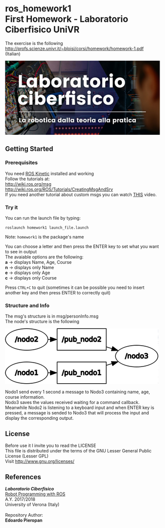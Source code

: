 # ros_homework1 <br >First Homework - Laboratorio Ciberfisico UniVR

The exercise is the following <http://profs.scienze.univr.it/~bloisi/corsi/homework/homework-1.pdf> (Italian)

![laboratorio ciberfisico](images/cyberphysical-lab.jpg)

## Getting Started

### Prerequisites

You need [ROS Kinetic](http://wiki.ros.org/kinetic/Installation) installed and working <br >
Follow the tutorials at: <br > <http://wiki.ros.org/msg> <br > <http://wiki.ros.org/ROS/Tutorials/CreatingMsgAndSrv>
<br > If you need another tutorial about custom msgs you can watch [THIS](https://www.youtube.com/watch?v=ilRAlo5hi5o) video.

### Try it

You can run the launch file by typing: <br >
```
roslaunch homework1 launch_file.launch
```
Note: ```homework1``` is the package's name <br >

You can choose a letter and then press the ENTER key to set what you want to see in output <br >
The avaiable options are the following: <br >
**a** -> displays Name, Age, Course <br >
**n** -> displays only Name <br >
**e** -> displays only Age <br >
**c** -> displays only Course <br >

Press `CTRL+C` to quit (sometimes it can be possible you need to insert another key and then press ENTER to correctly quit)

### Structure and Info
The msg's structure is in msg/personInfo.msg <br >
The node's structure is the following

![node structure](images/rosgraph.png)

Nodo1 send every 1 second a message to Nodo3 containing name, age, course information.<br > Nodo3 saves the values received waiting for a command callback.<br > Meanwhile Nodo2 is listening to a keyboard input and when ENTER key is pressed, a message is sended to Nodo3 that will process the input and display the corresponding output.

## License
Before use it I invite you to read the LICENSE <br >
This file is distributed under the terms of the GNU Lesser General Public License (Lesser GPL) <br >
Visit <http://www.gnu.org/licenses/> <br >

## References

***Laboratorio Ciberfisico*** <br >
[Robot Programming with ROS](http://profs.scienze.univr.it/%7Ebloisi/corsi/ciberfisico.html) <br >
A.Y. 2017/2018 <br >
University of Verona (Italy) <br > <br >
Repository Author: <br >
**Edoardo Pieropan**
